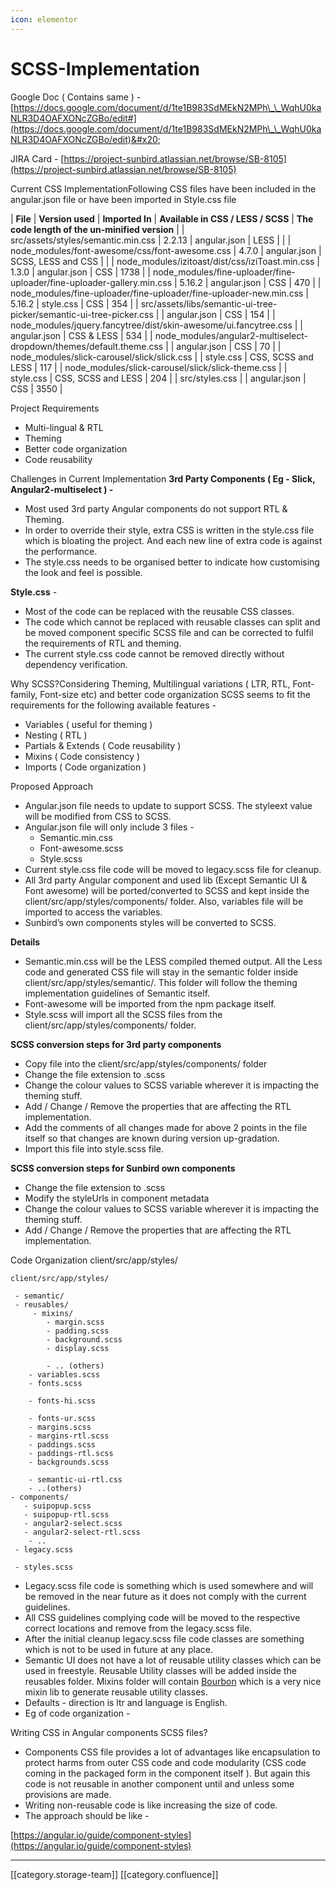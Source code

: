 ```yaml
---
icon: elementor
---
```


# SCSS-Implementation

Google Doc ( Contains same ) - [https://docs.google.com/document/d/1te1B983SdMEkN2MPh\_\_WqhU0kaNLR3D4OAFXONcZGBo/edit#](https://docs.google.com/document/d/1te1B983SdMEkN2MPh\_\_WqhU0kaNLR3D4OAFXONcZGBo/edit)&#x20;

JIRA Card - [https://project-sunbird.atlassian.net/browse/SB-8105](https://project-sunbird.atlassian.net/browse/SB-8105)

Current CSS ImplementationFollowing CSS files have been included in the angular.json file or have been imported in Style.css file

\| **File** | **Version used** | **Imported In** | **Available in CSS / LESS / SCSS** | **The code length of the un-minified version** | | src/assets/styles/semantic.min.css | 2.2.13 | angular.json | LESS | | | node\_modules/font-awesome/css/font-awesome.css | 4.7.0 | angular.json | SCSS, LESS and CSS | | | node\_modules/izitoast/dist/css/iziToast.min.css | 1.3.0 | angular.json | CSS | 1738 | | node\_modules/fine-uploader/fine-uploader/fine-uploader-gallery.min.css | 5.16.2 | angular.json | CSS | 470 | | node\_modules/fine-uploader/fine-uploader/fine-uploader-new.min.css | 5.16.2 | style.css | CSS | 354 | | src/assets/libs/semantic-ui-tree-picker/semantic-ui-tree-picker.css | | angular.json | CSS | 154 | | node\_modules/jquery.fancytree/dist/skin-awesome/ui.fancytree.css | | angular.json | CSS & LESS | 534 | | node\_modules/angular2-multiselect-dropdown/themes/default.theme.css | | angular.json | CSS | 70 | | node\_modules/slick-carousel/slick/slick.css | | style.css | CSS, SCSS and LESS | 117 | | node\_modules/slick-carousel/slick/slick-theme.css | | style.css | CSS, SCSS and LESS | 204 | | src/styles.css | | angular.json | CSS | 3550 |

Project Requirements

* Multi-lingual & RTL
* Theming
* Better code organization
* Code reusability

Challenges in Current Implementation **3rd Party Components ( Eg - Slick, Angular2-multiselect ) -**

* Most used 3rd party Angular components do not support RTL & Theming.
* In order to override their style, extra CSS is written in the style.css file which is bloating the project. And each new line of extra code is against the performance.
* The style.css needs to be organised better to indicate how customising the look and feel is possible.

**Style.css** -

* Most of the code can be replaced with the reusable CSS classes.
* The code which cannot be replaced with reusable classes can split and be moved component specific SCSS file and can be corrected to fulfil the requirements of RTL and theming.
* The current style.css code cannot be removed directly without dependency verification.

Why SCSS?Considering Theming, Multilingual variations ( LTR,  RTL, Font-family, Font-size etc) and better code organization SCSS seems to fit the requirements for the following available features -

* Variables ( useful for theming )
* Nesting ( RTL )
* Partials & Extends ( Code reusability )
* Mixins ( Code consistency )
* Imports ( Code organization )

Proposed Approach

* Angular.json file needs to update to support SCSS. The styleext value will be modified from CSS to SCSS.
* Angular.json file will only include 3 files -
  * Semantic.min.css
  * Font-awesome.scss
  * Style.scss
* Current style.css file code will be moved to legacy.scss file for cleanup.
* All 3rd party Angular component and used lib (Except Semantic UI & Font awesome) will be ported/converted to SCSS and kept inside the client/src/app/styles/components/ folder. Also, variables file will be imported to access the variables.
* Sunbird’s own components styles will be converted to SCSS.

**Details**

* Semantic.min.css will be the LESS compiled themed output. All the Less code and generated CSS file will stay in the semantic folder inside client/src/app/styles/semantic/. This folder will follow the theming implementation guidelines of Semantic itself.
* Font-awesome will be imported from the npm package itself.
* Style.scss will import all the SCSS files from the client/src/app/styles/components/ folder.

**SCSS conversion steps for 3rd party components** &#x20;

* Copy file into the client/src/app/styles/components/  folder
* Change the file extension to .scss
* Change the colour values to SCSS variable wherever it is impacting the theming stuff.
* Add / Change / Remove the properties that are affecting the RTL implementation.
* Add the comments of all changes made for above 2 points in the file itself so that changes are known during version up-gradation.
* Import this file into style.scss file.

**SCSS conversion steps for Sunbird own components** &#x20;

* Change the file extension to .scss
* Modify the styleUrls in component metadata
* Change the colour values to SCSS variable wherever it is impacting the theming stuff.
* Add / Change / Remove the properties that are affecting the RTL implementation.

Code Organization client/src/app/styles/

```
client/src/app/styles/

 - semantic/
 - reusables/
     - mixins/
        - margin.scss
        - padding.scss
        - background.scss
        - display.scss

        - .. (others)
    - variables.scss
    - fonts.scss

    - fonts-hi.scss

    - fonts-ur.scss
    - margins.scss
    - margins-rtl.scss
    - paddings.scss
    - paddings-rtl.scss
    - backgrounds.scss

    - semantic-ui-rtl.css
    - ..(others)
- components/
   - suipopup.scss
   - suipopup-rtl.scss
   - angular2-select.scss
   - angular2-select-rtl.scss
    - ..
 - legacy.scss

 - styles.scss
```

* Legacy.scss file code is something which is used somewhere and will be removed in the near future as it does not comply with the current guidelines.
* All CSS guidelines complying code will be moved to the respective correct locations and remove from the legacy.scss file.
* After the initial cleanup legacy.scss file code classes are something which is not to be used in future at any place.
* Semantic UI does not have a lot of reusable utility classes which can be used in freestyle.  Reusable Utility classes will be added inside the reusables folder. Mixins folder will contain [Bourbon](https://www.bourbon.io/) which is a very nice mixin lib to generate reusable utility classes.
* Defaults - direction is ltr and language is English.
* Eg of code organization -

Writing CSS in Angular components SCSS files?

* Components CSS file provides a lot of advantages like encapsulation to protect harms from outer CSS code and code modularity (CSS code coming in the packaged form in the component itself ). But again this code is not reusable in another component until and unless some provisions are made.
* Writing non-reusable code is like increasing the size of code.
* The approach should be like -

[https://angular.io/guide/component-styles](https://angular.io/guide/component-styles)

***

\[\[category.storage-team]] \[\[category.confluence]]
